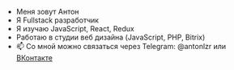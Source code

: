 - Меня зовут Антон
- Я Fullstack разработчик
- Я изучаю JavaScript, React, Redux
- Работаю в студии веб дизайна (JavaScript, PHP, Bitrix)
- 📫 Со мной можно связаться через Telegram: @antonlzr или [ВКонтакте](https://vk.com/id185212073)
